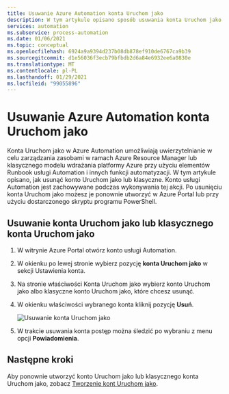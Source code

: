 ```yaml
---
title: Usuwanie Azure Automation konta Uruchom jako
description: W tym artykule opisano sposób usuwania konta Uruchom jako z programem PowerShell lub z poziomu Azure Portal.
services: automation
ms.subservice: process-automation
ms.date: 01/06/2021
ms.topic: conceptual
ms.openlocfilehash: 6924a9a9394d237b08db878ef910de6767ca9b39
ms.sourcegitcommit: d1e56036f3ecb79bfbdb2d6a84e6932ee6a0830e
ms.translationtype: MT
ms.contentlocale: pl-PL
ms.lasthandoff: 01/29/2021
ms.locfileid: "99055896"
---
```

# <a name="delete-an-azure-automation-run-as-account"></a>Usuwanie Azure Automation konta Uruchom jako

Konta Uruchom jako w Azure Automation umożliwiają uwierzytelnianie w celu zarządzania zasobami w ramach Azure Resource Manager lub klasycznego modelu wdrażania platformy Azure przy użyciu elementów Runbook usługi Automation i innych funkcji automatyzacji. W tym artykule opisano, jak usunąć konto Uruchom jako lub klasyczne. Konto usługi Automation jest zachowywane podczas wykonywania tej akcji. Po usunięciu konta Uruchom jako możesz je ponownie utworzyć w Azure Portal lub przy użyciu dostarczonego skryptu programu PowerShell.

## <a name="delete-a-run-as-or-classic-run-as-account"></a>Usuwanie konta Uruchom jako lub klasycznego konta Uruchom jako

1. W witrynie Azure Portal otwórz konto usługi Automation.

2. W okienku po lewej stronie wybierz pozycję **konta Uruchom jako** w sekcji Ustawienia konta.

3. Na stronie właściwości Konta Uruchom jako wybierz konto Uruchom jako albo klasyczne konto Uruchom jako, które chcesz usunąć.

4. W okienku właściwości wybranego konta kliknij pozycję **Usuń**.

   ![Usuwanie konta Uruchom jako](media/delete-run-as-account/automation-account-delete-run-as.png)

5. W trakcie usuwania konta postęp można śledzić po wybraniu z menu opcji **Powiadomienia**.

## <a name="next-steps"></a>Następne kroki

Aby ponownie utworzyć konto Uruchom jako lub klasycznego konta Uruchom jako, zobacz [Tworzenie kont Uruchom jako](create-run-as-account.md).